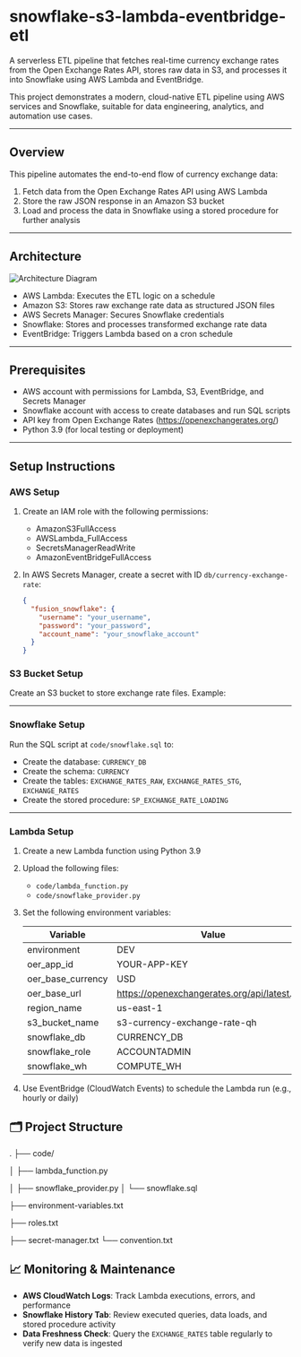 # snowflake-s3-lambda-eventbridge-etl

A serverless ETL pipeline that fetches real-time currency exchange rates from the Open Exchange Rates API, stores raw data in S3, and processes it into Snowflake using AWS Lambda and EventBridge.

This project demonstrates a modern, cloud-native ETL pipeline using AWS services and Snowflake, suitable for data engineering, analytics, and automation use cases.

---

## Overview

This pipeline automates the end-to-end flow of currency exchange data:

1. Fetch data from the Open Exchange Rates API using AWS Lambda  
2. Store the raw JSON response in an Amazon S3 bucket  
3. Load and process the data in Snowflake using a stored procedure for further analysis  

---

## Architecture

![Architecture Diagram](https://github.com/username/snowflake-aws/raw/main/architecture-diagram.png)

- AWS Lambda: Executes the ETL logic on a schedule  
- Amazon S3: Stores raw exchange rate data as structured JSON files  
- AWS Secrets Manager: Secures Snowflake credentials  
- Snowflake: Stores and processes transformed exchange rate data  
- EventBridge: Triggers Lambda based on a cron schedule  

---

## Prerequisites

- AWS account with permissions for Lambda, S3, EventBridge, and Secrets Manager  
- Snowflake account with access to create databases and run SQL scripts  
- API key from Open Exchange Rates (https://openexchangerates.org/)  
- Python 3.9 (for local testing or deployment)  

---

## Setup Instructions

### AWS Setup

1. Create an IAM role with the following permissions:  
   - AmazonS3FullAccess  
   - AWSLambda_FullAccess  
   - SecretsManagerReadWrite  
   - AmazonEventBridgeFullAccess  

2. In AWS Secrets Manager, create a secret with ID `db/currency-exchange-rate`:  
   ```json
   {
     "fusion_snowflake": {
       "username": "your_username",
       "password": "your_password",
       "account_name": "your_snowflake_account"
     }
   }

### S3 Bucket Setup

Create an S3 bucket to store exchange rate files. Example:


---

### Snowflake Setup

Run the SQL script at `code/snowflake.sql` to:

- Create the database: `CURRENCY_DB`  
- Create the schema: `CURRENCY`  
- Create the tables: `EXCHANGE_RATES_RAW`, `EXCHANGE_RATES_STG`, `EXCHANGE_RATES`  
- Create the stored procedure: `SP_EXCHANGE_RATE_LOADING`  

---

### Lambda Setup

1. Create a new Lambda function using Python 3.9  

2. Upload the following files:
   - `code/lambda_function.py`  
   - `code/snowflake_provider.py`  

3. Set the following environment variables:

   | Variable            | Value                                             |
   |---------------------|---------------------------------------------------|
   | environment         | DEV                                               |
   | oer_app_id          | YOUR-APP-KEY                                      |
   | oer_base_currency   | USD                                               |
   | oer_base_url        | https://openexchangerates.org/api/latest.json     |
   | region_name         | us-east-1                                         |
   | s3_bucket_name      | s3-currency-exchange-rate-qh                      |
   | snowflake_db        | CURRENCY_DB                                       |
   | snowflake_role      | ACCOUNTADMIN                                      |
   | snowflake_wh        | COMPUTE_WH                                        |

4. Use EventBridge (CloudWatch Events) to schedule the Lambda run (e.g., hourly or daily)

## 🗂️ Project Structure

.
├── code/

│ ├── lambda_function.py 

│ ├── snowflake_provider.py 
│ └── snowflake.sql 

├── environment-variables.txt 

├── roles.txt 

├── secret-manager.txt 
└── convention.txt 

## 📈 Monitoring & Maintenance

- **AWS CloudWatch Logs**: Track Lambda executions, errors, and performance  
- **Snowflake History Tab**: Review executed queries, data loads, and stored procedure activity  
- **Data Freshness Check**: Query the `EXCHANGE_RATES` table regularly to verify new data is ingested
